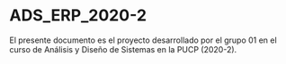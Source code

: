 # ADS_ERP_2020-2
El presente documento es el proyecto desarrollado por el grupo 01 en el curso de Análisis y Diseño de Sistemas en la PUCP (2020-2). 
